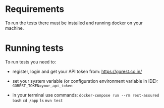 # Requirements
To run the tests there must be installed and running docker on your machine.

# Running tests
To run tests you need to:
- register, login and get your API token from: https://gorest.co.in/
- set your system variable (or configuration environment variable in IDE): `GOREST_TOKEN=your_api_token`

- in your terminal use commands:
`docker-compose run --rm rest-assured bash`
`cd /app`
`ls`
`mvn test`
